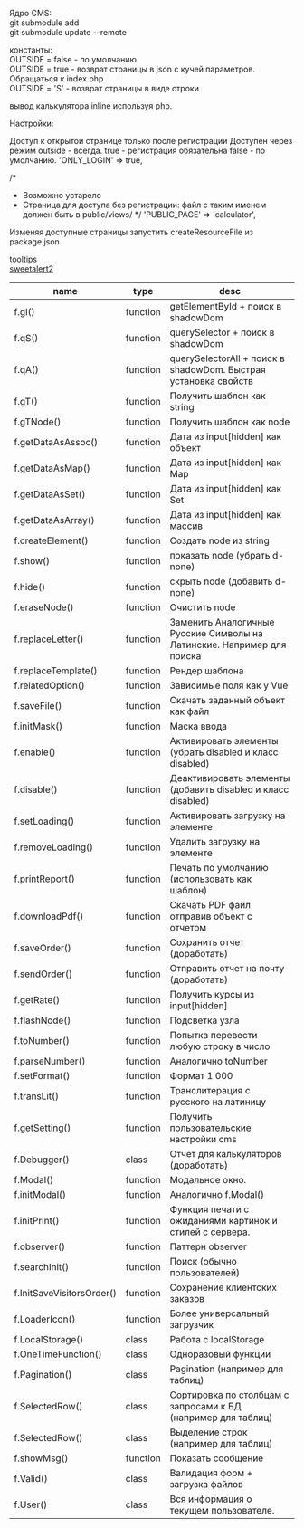 Ядро CMS:\
git submodule add \
git submodule update --remote

константы: \
 OUTSIDE = false - по умолчанию \
 OUTSIDE = true - возврат страницы в json с кучей параметров. Обращаться к index.php \
 OUTSIDE = 'S'  - возврат страницы в виде строки
 
 
 вывод калькулятора inline используя php.
 <?= require './calc/outside.php'; ?>

Настройки:

  Доступ к открытой странице только после регистрации
    Доступен через режим outside - всегда.
    true - регистрация обязательна
    false - по умолчанию.
  'ONLY_LOGIN' => true,
  
  /*
   * Возможно устарело
   * Страница для доступа без регистрации: файл с таким именем должен быть в public/views/
   */
  'PUBLIC_PAGE' => 'calculator',


Изменяя доступные страницы запустить createResourceFile из package.json

[tooltips](https://f3oall.github.io/awesome-notifications/docs/) \
[sweetalert2](https://sweetalert2.github.io/)

name | type | desc
---|---|---
f.gI() | function | getElementById + поиск в shadowDom
f.qS() | function | querySelector + поиск в shadowDom
f.qA() | function | querySelectorAll + поиск в shadowDom. Быстрая установка свойств
f.gT() | function | Получить шаблон как string
f.gTNode() | function | Получить шаблон как node
f.getDataAsAssoc() | function | Дата из input[hidden] как объект
f.getDataAsMap() | function | Дата из input[hidden] как Map
f.getDataAsSet() | function | Дата из input[hidden] как Set
f.getDataAsArray() | function | Дата из input[hidden] как массив
f.createElement() | function | Создать node из string
f.show() | function | показать node (убрать d-none)
f.hide() | function | скрыть node (добавить d-none)
f.eraseNode() | function | Очистить node
f.replaceLetter() | function | Заменить Аналогичные Русские Символы на Латинские. Например для поиска
f.replaceTemplate() | function | Рендер шаблона
f.relatedOption() | function | Зависимые поля как у Vue
f.saveFile() | function | Скачать заданный объект как файл
f.initMask() | function | Маска ввода
f.enable() | function | Активировать элементы (убрать disabled и класс disabled)
f.disable() | function | Деактивировать элементы (добавить disabled и класс disabled)
f.setLoading() | function | Активировать загрузку на элементе
f.removeLoading() | function | Удалить загрузку на элементе
f.printReport() | function | Печать по умолчанию (использовать как шаблон)
f.downloadPdf() | function | Скачать PDF файл отправив объект с отчетом
f.saveOrder() | function | Сохранить отчет (доработать)
f.sendOrder() | function | Отправить отчет на почту (доработать)
f.getRate() | function | Получить курсы из input[hidden]
f.flashNode() | function | Подсветка узла
f.toNumber() | function | Попытка перевести любую строку в число
f.parseNumber() | function | Аналогично toNumber
f.setFormat() | function | Формат 1 000
f.transLit() | function | Транслитерация с русского на латиницу
f.getSetting() | function | Получить пользовательские настройки cms
f.Debugger() | class | Отчет для калькуляторов (доработать)
f.Modal() | function | Модальное окно.
f.initModal() | function | Аналогично f.Modal()
f.initPrint() | function | Функция печати с ожиданиями картинок и стилей с сервера.
f.observer() | function | Паттерн observer
f.searchInit() | function | Поиск (обычно пользователей)
f.InitSaveVisitorsOrder() | function | Сохранение клиентских заказов
f.LoaderIcon() | function | Более универсальный загрузчик
f.LocalStorage() | class | Работа с localStorage
f.OneTimeFunction() | class | Одноразовый функции
f.Pagination() | class | Pagination (например для таблиц)
f.SelectedRow() | class | Сортировка по столбцам с запросами к БД (например для таблиц)
f.SelectedRow() | class | Выделение строк (например для таблиц)
f.showMsg() | function | Показать сообщение
f.Valid() | class | Валидация форм + загрузка файлов
f.User() | class | Вся информация о текущем пользователе.
